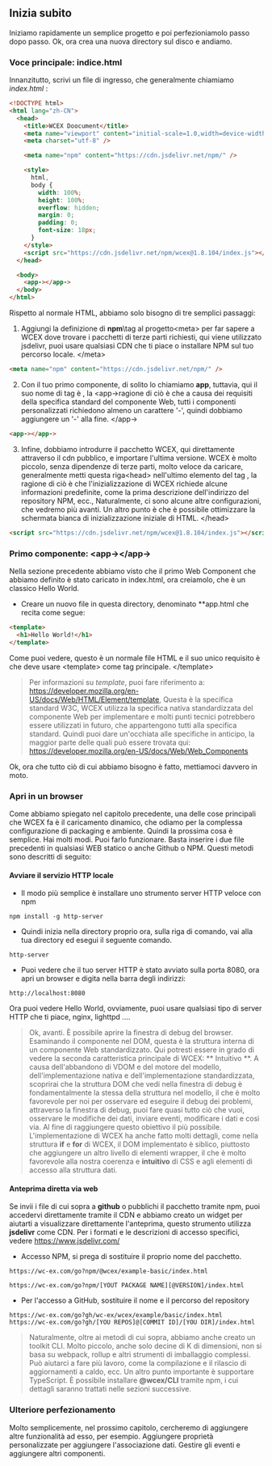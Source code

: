<!--DESC: {"icon":"sports_score"} -->

## Inizia subito

Iniziamo rapidamente un semplice progetto e poi perfezioniamolo passo dopo passo. Ok, ora crea una nuova directory sul disco e andiamo.

### Voce principale: indice.html

Innanzitutto, scrivi un file di ingresso, che generalmente chiamiamo _index.html_ :

```html
<!DOCTYPE html>
<html lang="zh-CN">
  <head>
    <title>WCEX Doocument</title>
    <meta name="viewport" content="initial-scale=1.0,width=device-width" />
    <meta charset="utf-8" />

    <meta name="npm" content="https://cdn.jsdelivr.net/npm/" />

    <style>
      html,
      body {
        width: 100%;
        height: 100%;
        overflow: hidden;
        margin: 0;
        padding: 0;
        font-size: 18px;
      }
    </style>
    <script src="https://cdn.jsdelivr.net/npm/wcex@1.8.104/index.js"></script>
  </head>

  <body>
    <app-></app->
  </body>
</html>
```

Rispetto al normale HTML, abbiamo solo bisogno di tre semplici passaggi:

1. Aggiungi la definizione di **npm**\tag al progetto<meta\> per far sapere a WCEX dove trovare i pacchetti di terze parti richiesti, qui viene utilizzato jsdelivr, puoi usare qualsiasi CDN che ti piace o installare NPM sul tuo percorso locale. </meta\>

```html
<meta name="npm" content="https://cdn.jsdelivr.net/npm/" />
```

2. Con il tuo primo componente, di solito lo chiamiamo **app**, tuttavia, qui il suo nome di tag è \, la <app-\>ragione di ciò è che a causa dei requisiti della specifica standard del componente Web, tutti i componenti personalizzati richiedono almeno un carattere '-', quindi dobbiamo aggiungere un '-' alla fine. </app-\>

```html
<app-></app->
```

3. Infine, dobbiamo introdurre il pacchetto WCEX, qui direttamente attraverso il cdn pubblico, e importare l'ultima versione. WCEX è molto piccolo, senza dipendenze di terze parti, molto veloce da caricare, generalmente metti questa riga<head\> nell'ultimo elemento del tag \, la ragione di ciò è che l'inizializzazione di WCEX richiede alcune informazioni predefinite, come la prima descrizione dell'indirizzo del repository NPM, ecc., Naturalmente, ci sono alcune altre configurazioni, che vedremo più avanti. Un altro punto è che è possibile ottimizzare la schermata bianca di inizializzazione iniziale di HTML. </head\>

```html
<script src="https://cdn.jsdelivr.net/npm/wcex@1.8.104/index.js"></script>
```

### Primo componente: **\<app-\>**</app-\>

Nella sezione precedente abbiamo visto che il primo Web Component che abbiamo definito è stato caricato in index.html, ora creiamolo, che è un classico Hello World.

- Creare un nuovo file in questa directory, denominato **app.html che recita come segue:

```html
<template>
  <h1>Hello World!</h1>
</template>
```

Come puoi vedere, questo è un normale file HTML e il suo unico requisito è che deve usare \<template\> come tag principale. </template\>

> Per informazioni su _template_, puoi fare riferimento a: https://developer.mozilla.org/en-US/docs/Web/HTML/Element/template, Questa è la specifica standard W3C, WCEX utilizza la specifica nativa standardizzata del componente Web per implementare e molti punti tecnici potrebbero essere utilizzati in futuro, che appartengono tutti alla specifica standard. Quindi puoi dare un'occhiata alle specifiche in anticipo, la maggior parte delle quali può essere trovata qui: https://developer.mozilla.org/en-US/docs/Web/Web_Components

Ok, ora che tutto ciò di cui abbiamo bisogno è fatto, mettiamoci davvero in moto.

### Apri in un browser

Come abbiamo spiegato nel capitolo precedente, una delle cose principali che WCEX fa è il caricamento dinamico, che odiamo per la complessa configurazione di packaging e ambiente. Quindi la prossima cosa è semplice. Hai molti modi. Puoi farlo funzionare. Basta inserire i due file precedenti in qualsiasi WEB statico o anche Github o NPM. Questi metodi sono descritti di seguito:

#### Avviare il servizio HTTP locale

- Il modo più semplice è installare uno strumento server HTTP veloce con npm

```shell
npm install -g http-server
```

- Quindi inizia nella directory proprio ora, sulla riga di comando, vai alla tua directory ed esegui il seguente comando.

```shell
http-server
```

- Puoi vedere che il tuo server HTTP è stato avviato sulla porta 8080, ora apri un browser e digita nella barra degli indirizzi:

```
http://localhost:8080
```

Ora puoi vedere Hello World, ovviamente, puoi usare qualsiasi tipo di server HTTP che ti piace, nginx, lighttpd ....

> Ok, avanti. È possibile aprire la finestra di debug del browser. Esaminando il componente nel DOM, questa è la struttura interna di un componente Web standardizzato. Qui potresti essere in grado di vedere la seconda caratteristica principale di WCEX: ** Intuitivo **. A causa dell'abbandono di VDOM e del motore del modello, dell'implementazione nativa e dell'implementazione standardizzata, scoprirai che la struttura DOM che vedi nella finestra di debug è fondamentalmente la stessa della struttura nel modello, il che è molto favorevole per noi per osservare ed eseguire il debug dei problemi, attraverso la finestra di debug, puoi fare quasi tutto ciò che vuoi, osservare le modifiche dei dati, inviare eventi, modificare i dati e così via. Al fine di raggiungere questo obiettivo il più possibile. L'implementazione di WCEX ha anche fatto molti dettagli, come nella struttura **if** e **for** di WCEX, il DOM implementato è siblico, piuttosto che aggiungere un altro livello di elementi wrapper, il che è molto favorevole alla nostra coerenza e **intuitivo** di CSS e agli elementi di accesso alla struttura dati.

#### Anteprima diretta via web

Se invii i file di cui sopra a **github** o pubblichi il pacchetto tramite npm, puoi accedervi direttamente tramite il CDN e abbiamo creato un widget per aiutarti a visualizzare direttamente l'anteprima, questo strumento utilizza **jsdelivr** come CDN.
Per i formati e le descrizioni di accesso specifici, vedere https://www.jsdelivr.com/

- Accesso NPM, si prega di sostituire il proprio nome del pacchetto.

```
https://wc-ex.com/go?npm/@wcex/example-basic/index.html

https://wc-ex.com/go?npm/[YOUT PACKAGE NAME][@VERSION]/index.html

```

- Per l'accesso a GitHub, sostituire il nome e il percorso del repository

```
https://wc-ex.com/go?gh/wc-ex/wcex/example/basic/index.html
https://wc-ex.com/go?gh/[YOU REPOS]@[COMMIT ID]/[YOU DIR]/index.html
```

> Naturalmente, oltre ai metodi di cui sopra, abbiamo anche creato un toolkit CLI. Molto piccolo, anche solo decine di K di dimensioni, non si basa su webpack, rollup e altri strumenti di imballaggio complessi. Può aiutarci a fare più lavoro, come la compilazione e il rilascio di aggiornamenti a caldo, ecc. Un altro punto importante è supportare TypeScript. È possibile installare **@wcex/CLI** tramite npm, i cui dettagli saranno trattati nelle sezioni successive.

### Ulteriore perfezionamento

Molto semplicemente, nel prossimo capitolo, cercheremo di aggiungere altre funzionalità ad esso, per esempio. Aggiungere proprietà personalizzate per aggiungere l'associazione dati. Gestire gli eventi e aggiungere altri componenti.
